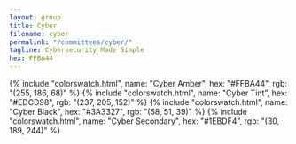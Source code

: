 ```yaml
---
layout: group
title: Cyber
filename: cyber
permalink: "/committees/cyber/"
tagline: Cybersecurity Made Simple
hex: FFBA44
---
```


{% include "colorswatch.html", name: "Cyber Amber", hex: "#FFBA44", rgb: "(255, 186, 68)" %}
{% include "colorswatch.html", name: "Cyber Tint", hex: "#EDCD98", rgb: "(237, 205, 152)" %}
{% include "colorswatch.html", name: "Cyber Black", hex: "#3A3327", rgb: "(58, 51, 39)" %}
{% include "colorswatch.html", name: "Cyber Secondary", hex: "#1EBDF4", rgb: "(30, 189, 244)" %}
